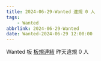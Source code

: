 ```yaml
---
title: 2024-06-29-Wanted 違規 0 人
tags:
    - Wanted
abbrlink: 2024-06-29-Wanted
date: Wanted-2024-06-29 12:00:00
---
```

Wanted 板 [板規連結](https://www.ptt.cc/bbs/Wanted/M.1608829773.A.D3B.html)
昨天違規 0 人
